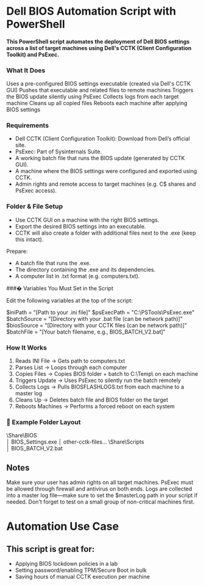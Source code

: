 # Dell BIOS Automation Script with PowerShell

#### This PowerShell script automates the deployment of Dell BIOS settings across a list of target machines using Dell's CCTK (Client Configuration Toolkit) and PsExec.

### What It Does

Uses a pre-configured BIOS settings executable (created via Dell's CCTK GUI)
Pushes that executable and related files to remote machines
Triggers the BIOS update silently using PsExec
Collects logs from each target machine
Cleans up all copied files
Reboots each machine after applying BIOS settings

 ### Requirements

- Dell CCTK (Client Configuration Toolkit): Download from Dell’s official site.
- PsExec: Part of Sysinternals Suite.
- A working batch file that runs the BIOS update (generated by CCTK GUI).
- A machine where the BIOS settings were configured and exported using CCTK.
- Admin rights and remote access to target machines (e.g. C$ shares and PsExec access).

### Folder & File Setup

- Use CCTK GUI on a machine with the right BIOS settings.
- Export the desired BIOS settings into an executable.
- CCTK will also create a folder with additional files next to the .exe (keep this intact).

Prepare:
- A batch file that runs the .exe.
- The directory containing the .exe and its dependencies.
- A computer list in .txt format (e.g. computers.txt).


###� Variables You Must Set in the Script

Edit the following variables at the top of the script:

$iniPath      = "[Path to your .ini file]"
$psExecPath   = "C:\PSTools\PsExec.exe"
$batchSource  = "[Directory with your .bat file (can be network path)]"
$biosSource   = "[Directory with your CCTK files (can be network path)]"
$batchFile    = "[Your batch filename, e.g., BIOS_BATCH_V2.bat]"

### How It Works

1. Reads INI File → Gets path to computers.txt
2. Parses List → Loops through each computer
3. Copies Files → Copies BIOS folder + batch to C:\Temp\ on each machine
4. Triggers Update → Uses PsExec to silently run the batch remotely
5. Collects Logs → Pulls BIOSFLASHLOGS.txt from each machine to a master log
6. Cleans Up → Deletes batch file and BIOS folder on the target
7. Reboots Machines → Performs a forced reboot on each system

### 📁 Example Folder Layout

\\Share\BIOS\
│   BIOS_Settings.exe
│   other-cctk-files...
\\Share\Scripts\
│   BIOS_BATCH_V2.bat

## Notes

Make sure your user has admin rights on all target machines.
PsExec must be allowed through firewall and antivirus on both ends.
Logs are collected into a master log file—make sure to set the $masterLog path in your script if needed.
Don't forget to test on a small group of non-critical machines first.

# Automation Use Case

 ## This script is great for:

- Applying BIOS lockdown policies in a lab
- Setting password/enabling TPM/Secure Boot in bulk
- Saving hours of manual CCTK execution per machine
